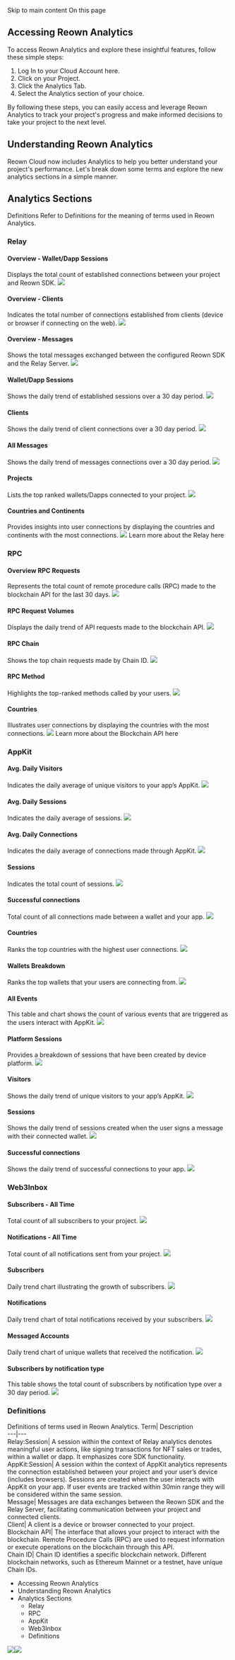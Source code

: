 Skip to main content
On this page
## Accessing Reown Analytics​
To access Reown Analytics and explore these insightful features, follow these simple steps:
  1. Log In to your Cloud Account here.
  2. Click on your Project.
  3. Click the Analytics Tab.
  4. Select the Analytics section of your choice.


By following these steps, you can easily access and leverage Reown Analytics to track your project's progress and make informed decisions to take your project to the next level.
## Understanding Reown Analytics​
Reown Cloud now includes Analytics to help you better understand your project's performance. Let's break down some terms and explore the new analytics sections in a simple manner.
## Analytics Sections​
Definitions
Refer to Definitions for the meaning of terms used in Reown Analytics.
### Relay​
#### Overview - Wallet/Dapp Sessions​
Displays the total count of established connections between your project and Reown SDK.
![](https://docs.reown.com/img/analytics/relay/1.png)
#### Overview - Clients​
Indicates the total number of connections established from clients (device or browser if connecting on the web).
![](https://docs.reown.com/img/analytics/relay/2.png)
#### Overview - Messages​
Shows the total messages exchanged between the configured Reown SDK and the Relay Server.
![](https://docs.reown.com/img/analytics/relay/3.png)
#### Wallet/Dapp Sessions​
Shows the daily trend of established sessions over a 30 day period.
![](https://docs.reown.com/img/analytics/relay/4.png)
#### Clients​
Shows the daily trend of client connections over a 30 day period.
![](https://docs.reown.com/img/analytics/relay/5.png)
#### All Messages​
Shows the daily trend of messages connections over a 30 day period.
![](https://docs.reown.com/img/analytics/relay/6.png)
#### Projects​
Lists the top ranked wallets/Dapps connected to your project.
![](https://docs.reown.com/img/analytics/relay/7.png)
#### Countries and Continents​
Provides insights into user connections by displaying the countries and continents with the most connections.
![](https://docs.reown.com/img/analytics/relay/8.png)
Learn more about the Relay here
### RPC​
#### Overview RPC Requests​
Represents the total count of remote procedure calls (RPC) made to the blockchain API for the last 30 days.
![](https://docs.reown.com/img/analytics/rpc/1.png)
#### RPC Request Volumes​
Displays the daily trend of API requests made to the blockchain API.
![](https://docs.reown.com/img/analytics/rpc/2.png)
#### RPC Chain​
Shows the top chain requests made by Chain ID.
![](https://docs.reown.com/img/analytics/rpc/3.png)
#### RPC Method​
Highlights the top-ranked methods called by your users.
![](https://docs.reown.com/img/analytics/rpc/4.png)
#### Countries​
Illustrates user connections by displaying the countries with the most connections.
![](https://docs.reown.com/img/analytics/rpc/5.png)
Learn more about the Blockchain API here
### AppKit​
#### Avg. Daily Visitors​
Indicates the daily average of unique visitors to your app’s AppKit.
![](https://docs.reown.com/img/analytics/web3modal/1.png)
#### Avg. Daily Sessions​
Indicates the daily average of sessions.
![](https://docs.reown.com/img/analytics/web3modal/2.png)
#### Avg. Daily Connections​
Indicates the daily average of connections made through AppKit.
![](https://docs.reown.com/img/analytics/web3modal/3.png)
#### Sessions​
Indicates the total count of sessions.
![](https://docs.reown.com/img/analytics/web3modal/4.png)
#### Successful connections​
Total count of all connections made between a wallet and your app.
![](https://docs.reown.com/img/analytics/web3modal/5.png)
#### Countries​
Ranks the top countries with the highest user connections.
![](https://docs.reown.com/img/analytics/web3modal/6.png)
#### Wallets Breakdown​
Ranks the top wallets that your users are connecting from.
![](https://docs.reown.com/img/analytics/web3modal/7.png)
#### All Events​
This table and chart shows the count of various events that are triggered as the users interact with AppKit.
![](https://docs.reown.com/img/analytics/web3modal/8.png)
#### Platform Sessions​
Provides a breakdown of sessions that have been created by device platform.
![](https://docs.reown.com/img/analytics/web3modal/9.png)
#### Visitors​
Shows the daily trend of unique visitors to your app’s AppKit.
![](https://docs.reown.com/img/analytics/web3modal/10.png)
#### Sessions​
Shows the daily trend of sessions created when the user signs a message with their connected wallet.
![](https://docs.reown.com/img/analytics/web3modal/11.png)
#### Successful connections​
Shows the daily trend of successful connections to your app.
![](https://docs.reown.com/img/analytics/web3modal/12.png)
### Web3Inbox​
#### Subscribers - All Time​
Total count of all subscribers to your project.
![](https://docs.reown.com/img/analytics/web3inbox/1.png)
#### Notifications - All Time​
Total count of all notifications sent from your project.
![](https://docs.reown.com/img/analytics/web3inbox/2.png)
#### Subscribers​
Daily trend chart illustrating the growth of subscribers.
![](https://docs.reown.com/img/analytics/web3inbox/3.png)
#### Notifications​
Daily trend chart of total notifications received by your subscribers.
![](https://docs.reown.com/img/analytics/web3inbox/4.png)
#### Messaged Accounts​
Daily trend chart of unique wallets that received the notification.
![](https://docs.reown.com/img/analytics/web3inbox/5.png)
#### Subscribers by notification type​
This table shows the total count of subscribers by notification type over a 30 day period.
![](https://docs.reown.com/img/analytics/web3inbox/6.png)
### Definitions​
Definitions of terms used in Reown Analytics.
Term| Description  
---|---  
Relay:Session| A session within the context of Relay analytics denotes meaningful user actions, like signing transactions for NFT sales or trades, within a wallet or dapp. It emphasizes core SDK functionality.  
AppKit:Session| A session within the context of AppKit analytics represents the connection established between your project and your user’s device (includes browsers). Sessions are created when the user interacts with AppKit on your app. If user events are tracked within 30min range they will be considered within the same session.  
Message| Messages are data exchanges between the Reown SDK and the Relay Server, facilitating communication between your project and connected clients.  
Client| A client is a device or browser connected to your project.  
Blockchain API| The interface that allows your project to interact with the blockchain. Remote Procedure Calls (RPC) are used to request information or execute operations on the blockchain through this API.  
Chain ID| Chain ID identifies a specific blockchain network. Different blockchain networks, such as Ethereum Mainnet or a testnet, have unique Chain IDs.  
  * Accessing Reown Analytics
  * Understanding Reown Analytics
  * Analytics Sections
    * Relay
    * RPC
    * AppKit
    * Web3Inbox
    * Definitions


![](https://t.co/1/i/adsct?bci=4&dv=America%2FToronto%26en-US%26Google%20Inc.%26MacIntel%26255%261080%26600%266%2624%261080%26600%260%26na&eci=3&event=%7B%7D&event_id=845c9d2d-acaa-4568-8e83-7b59a3d39684&integration=gtm&p_id=Twitter&p_user_id=0&pl_id=0cb7eabe-3b2b-48da-aa4b-3f71c9e7d856&tw_document_href=https%3A%2F%2Fdocs.reown.com%2Fcloud%2Fanalytics&tw_iframe_status=0&txn_id=oo02q&type=javascript&version=2.3.31)![](https://analytics.twitter.com/1/i/adsct?bci=4&dv=America%2FToronto%26en-US%26Google%20Inc.%26MacIntel%26255%261080%26600%266%2624%261080%26600%260%26na&eci=3&event=%7B%7D&event_id=845c9d2d-acaa-4568-8e83-7b59a3d39684&integration=gtm&p_id=Twitter&p_user_id=0&pl_id=0cb7eabe-3b2b-48da-aa4b-3f71c9e7d856&tw_document_href=https%3A%2F%2Fdocs.reown.com%2Fcloud%2Fanalytics&tw_iframe_status=0&txn_id=oo02q&type=javascript&version=2.3.31)
